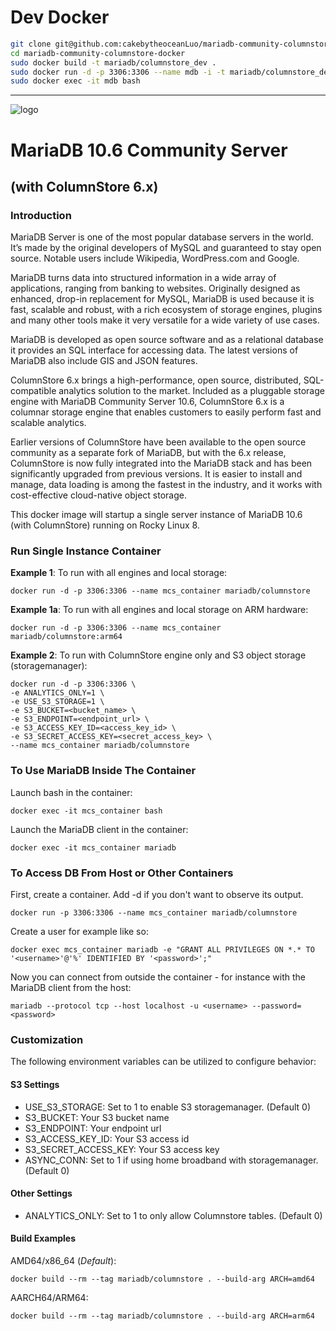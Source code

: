 # Dev Docker

```bash
git clone git@github.com:cakebytheoceanLuo/mariadb-community-columnstore-docker.git
cd mariadb-community-columnstore-docker
sudo docker build -t mariadb/columnstore_dev .
sudo docker run -d -p 3306:3306 --name mdb -i -t mariadb/columnstore_dev
sudo docker exec -it mdb bash 
```

---

![logo](https://raw.githubusercontent.com/mariadb-corporation/mariadb-community-columnstore-docker/master/MDB-HLogo_RGB.jpg)

# MariaDB 10.6 Community Server
## (with ColumnStore 6.x)

### Introduction

MariaDB Server is one of the most popular database servers in the world. It’s made by the original developers of MySQL and guaranteed to stay open source. Notable users include Wikipedia, WordPress.com and Google.

MariaDB turns data into structured information in a wide array of applications, ranging from banking to websites. Originally designed as enhanced, drop-in replacement for MySQL, MariaDB is used because it is fast, scalable and robust, with a rich ecosystem of storage engines, plugins and many other tools make it very versatile for a wide variety of use cases.

MariaDB is developed as open source software and as a relational database it provides an SQL interface for accessing data. The latest versions of MariaDB also include GIS and JSON features.

ColumnStore 6.x brings a high-performance, open source, distributed, SQL-compatible analytics solution to the market. Included as a pluggable storage engine with MariaDB Community Server 10.6, ColumnStore 6.x is a columnar storage engine that enables customers to easily perform fast and scalable analytics.

Earlier versions of ColumnStore have been available to the open source community as a separate fork of MariaDB, but with the 6.x release, ColumnStore is now fully integrated into the MariaDB stack and has been significantly upgraded from previous versions. It is easier to install and manage, data loading is among the fastest in the industry, and it works with cost-effective cloud-native object storage.

This docker image will startup a single server instance of MariaDB 10.6 (with ColumnStore) running on Rocky Linux 8.

### Run Single Instance Container

**Example 1**: To run with all engines and local storage:
```
docker run -d -p 3306:3306 --name mcs_container mariadb/columnstore
```
**Example 1a**: To run with all engines and local storage on ARM hardware:
```
docker run -d -p 3306:3306 --name mcs_container mariadb/columnstore:arm64
```

**Example 2**: To run with ColumnStore engine only and S3 object storage (storagemanager):
```
docker run -d -p 3306:3306 \
-e ANALYTICS_ONLY=1 \
-e USE_S3_STORAGE=1 \
-e S3_BUCKET=<bucket_name> \
-e S3_ENDPOINT=<endpoint_url> \
-e S3_ACCESS_KEY_ID=<access_key_id> \
-e S3_SECRET_ACCESS_KEY=<secret_access_key> \
--name mcs_container mariadb/columnstore
```

### To Use MariaDB Inside The Container

Launch bash in the container:

```
docker exec -it mcs_container bash
```

Launch the MariaDB client in the container:

```
docker exec -it mcs_container mariadb
```

### To Access DB From Host or Other Containers

First, create a container. Add -d if you don't want to observe its output.

```
docker run -p 3306:3306 --name mcs_container mariadb/columnstore
```

Create a user for example like so:

```
docker exec mcs_container mariadb -e "GRANT ALL PRIVILEGES ON *.* TO '<username>'@'%' IDENTIFIED BY '<password>';"
```

Now you can connect from outside the container - for instance with the MariaDB client from the host:

```
mariadb --protocol tcp --host localhost -u <username> --password=<password>
```

### Customization
The following environment variables can be utilized to configure behavior:

#### S3 Settings
*   USE_S3_STORAGE: Set to 1 to enable S3 storagemanager. (Default 0)
*   S3_BUCKET: Your S3 bucket name
*   S3_ENDPOINT: Your endpoint url
*   S3_ACCESS_KEY_ID: Your S3 access id
*   S3_SECRET_ACCESS_KEY: Your S3 access key
*   ASYNC_CONN: Set to 1 if using home broadband with storagemanager. (Default 0)

#### Other Settings
*   ANALYTICS_ONLY: Set to 1 to only allow Columnstore tables. (Default 0)

#### Build Examples

AMD64/x86_64 (*Default*):
```
docker build --rm --tag mariadb/columnstore . --build-arg ARCH=amd64
```

AARCH64/ARM64:
```
docker build --rm --tag mariadb/columnstore . --build-arg ARCH=arm64
```
